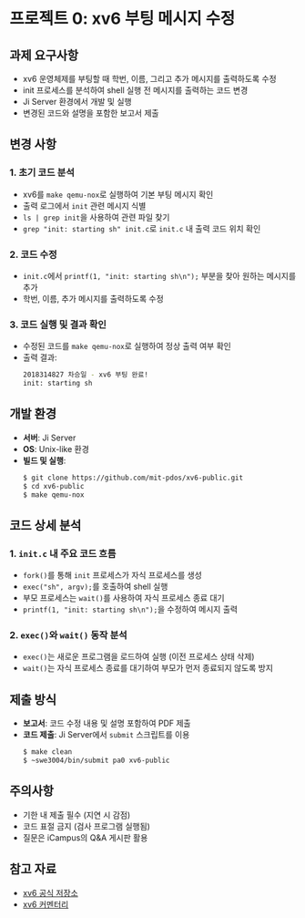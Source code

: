 # 프로젝트 0: xv6 부팅 메시지 수정  

## 과제 요구사항  
- xv6 운영체제를 부팅할 때 학번, 이름, 그리고 추가 메시지를 출력하도록 수정  
- init 프로세스를 분석하여 shell 실행 전 메시지를 출력하는 코드 변경  
- Ji Server 환경에서 개발 및 실행  
- 변경된 코드와 설명을 포함한 보고서 제출  

## 변경 사항  
### 1. 초기 코드 분석  
- xv6를 `make qemu-nox`로 실행하여 기본 부팅 메시지 확인  
- 출력 로그에서 `init` 관련 메시지 식별  
- `ls | grep init`을 사용하여 관련 파일 찾기  
- `grep "init: starting sh" init.c`로 `init.c` 내 출력 코드 위치 확인  

### 2. 코드 수정  
- `init.c`에서 `printf(1, "init: starting sh\n");` 부분을 찾아 원하는 메시지를 추가  
- 학번, 이름, 추가 메시지를 출력하도록 수정  

### 3. 코드 실행 및 결과 확인  
- 수정된 코드를 `make qemu-nox`로 실행하여 정상 출력 여부 확인  
- 출력 결과:  
  ```sh  
  2018314827 차승일 - xv6 부팅 완료!  
  init: starting sh  
  ```  

## 개발 환경  
- **서버**: Ji Server  
- **OS**: Unix-like 환경  
- **빌드 및 실행**:  
  ```sh  
  $ git clone https://github.com/mit-pdos/xv6-public.git  
  $ cd xv6-public  
  $ make qemu-nox  
  ```  

## 코드 상세 분석  
### 1. `init.c` 내 주요 코드 흐름  
- `fork()`를 통해 `init` 프로세스가 자식 프로세스를 생성  
- `exec("sh", argv);`를 호출하여 shell 실행  
- 부모 프로세스는 `wait()`를 사용하여 자식 프로세스 종료 대기  
- `printf(1, "init: starting sh\n");`을 수정하여 메시지 출력  

### 2. `exec()`와 `wait()` 동작 분석  
- `exec()`는 새로운 프로그램을 로드하여 실행 (이전 프로세스 상태 삭제)  
- `wait()`는 자식 프로세스 종료를 대기하여 부모가 먼저 종료되지 않도록 방지  

## 제출 방식  
- **보고서**: 코드 수정 내용 및 설명 포함하여 PDF 제출  
- **코드 제출**: Ji Server에서 `submit` 스크립트를 이용  
  ```sh  
  $ make clean  
  $ ~swe3004/bin/submit pa0 xv6-public  
  ```  

## 주의사항  
- 기한 내 제출 필수 (지연 시 감점)  
- 코드 표절 금지 (검사 프로그램 실행됨)  
- 질문은 iCampus의 Q&A 게시판 활용  

## 참고 자료  
- [xv6 공식 저장소](https://github.com/mit-pdos/xv6-public)  
- [xv6 커멘터리](http://csl.skku.edu/uploads/SSE3044S20/book-rev11.pdf)  


